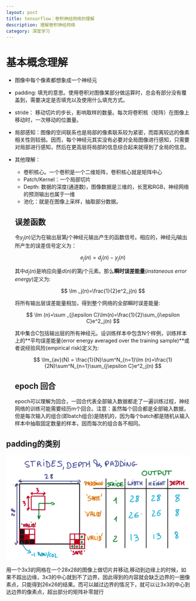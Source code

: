 ```yaml
---
layout: post
title: tensorflow：卷积神经网络的理解
description: 理解卷积神经网络
category: 深度学习
---
```


# 基本概念理解

+ 图像中每个像素都想象成一个神经元
+ padding: 填充的意思。使用卷积对图像某部分做运算时，总会有部分没有覆盖到，需要决定是否填充以及使用什么填充方式。
+ stride： 移动切片的步长，影响取样的数量。每次将卷积核（矩阵）在图像上移动时，一次移动的位置量。
+ 局部感知：图像的空间联系也是局部的像素联系较为紧密，而距离较远的像素相关性则较弱。因而，每个神经元其实没有必要对全局图像进行感知，只需要对局部进行感知，然后在更高层将局部的信息综合起来就得到了全局的信息。
+ 其他理解：
  + 卷积核心。一个卷积是一个二维矩阵，卷积核心就是矩阵中心
  + Patch/Kernel：一个局部切片
  + Depth: 数据的深度(通道数)，图像数据是三维的，长宽和RGB，神经网络的预测输出也属于一维
  + 池化：就是在图像上采样，抽取部分数据。

  ## 误差函数

    令$y_j(n)$记为在输出层第$j$个神经元输出产生的函数信号。相应的，神经元$j$输出所产生的误差信号定义为：

    $$
             e_j(n)=d_j(n)-y_j(n)
    $$

    其中$d_j(n)$是响应向量$d(n)$的第$j$个元素。那么**瞬时误差能量**(*instaneous error energy*)定义为:

    $$
        \Im _j(n)=\frac{1}{2}e^2_j(n)
    $$

    将所有输出层误差能量相加，得到整个网络的全部瞬时误差能量:

    $$
        \Im (n)=\sum _{j\epsilon C}\Im(n)=\frac{1}{2}\sum_{i\epsilon C}e^2_j(n)
    $$

  其中集合C包括输出层的所有神经元。设训练样本中包含N个样例，训练样本上的**平均误差能量(error energy averaged over the training sample)**或者说经验风险(empirical risk)定义为:

  $$
      \Im_{av}(N) = \frac{1}{N}\sum^N_{n=1}\Im (n)=\frac{1}{2N}\sum^N_{n=1}\sum_{j\epsilon C}e^2_j(n)
  $$

  ## epoch 回合

     epoch可以理解为回合，一回合代表全部输入数据都走了一遍训练过程，神经网络的训练可能需要经历m个回合。注意：虽然每个回合都是全部输入数据，但是每次输入的组合(即batch组合)是随机的，因为每个batch都是随机从输入样本中抽取固定数量的样本，因而每次的组合各不相同。

## padding的类别

![padding](/images/blog/padding-example.png)

用一个3x3的网格在一个28x28的图像上做切片并移动,移动到边缘上的时候，如果不超出边缘，3x3的中心就到不了边界，因此得到的内容就会缺乏边界的一圈像素点，只能得到26x26的结果。而可以越过边界的情况下，就可以让3x3的中心到达边界的像素点，超出部分的矩阵补零就行
